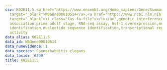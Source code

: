 ```yaml
---
csv: K02E11.5,<a href="https://www.ensembl.org/Homo_sapiens/Gene/Summary?db=core;g=WBGene00010514"
  target="_blank">WBGene00010514</a>,<a href="https://www.ncbi.nlm.nih.gov/pubmed/30894454"
  target="_blank"><i class="fas fa-file"></i></a>",genetic interference,functional
  association,prime adult stage, RNA-seq assay, hsf-1 overexpression,nucleotide sequence
  identification,nucleotide sequence identification,transcriptional regulation,up-regulates
  activity
data_alias: K02E11.5
data_id: WBGene00010514
data_numevidence: 1
data_species: Caenorhabditis elegans
data_taxid: '6239'
title: K02E11.5
---
```


